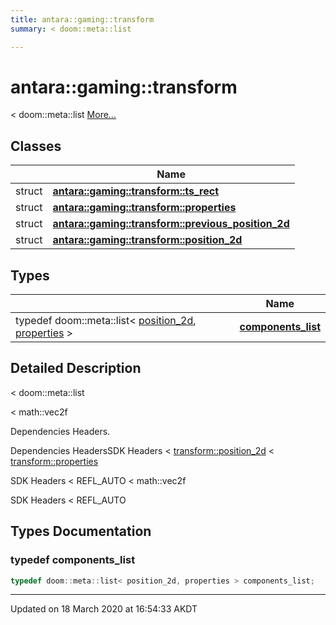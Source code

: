 ```yaml
---
title: antara::gaming::transform
summary: < doom::meta::list  

---
```


# antara::gaming::transform




< doom::meta::list  [More...](#detailed-description)






## Classes

|                | Name           |
| -------------- | -------------- |
| struct | **[antara::gaming::transform::ts_rect](Classes/structantara_1_1gaming_1_1transform_1_1ts__rect.md)**  |
| struct | **[antara::gaming::transform::properties](Classes/structantara_1_1gaming_1_1transform_1_1properties.md)**  |
| struct | **[antara::gaming::transform::previous_position_2d](Classes/structantara_1_1gaming_1_1transform_1_1previous__position__2d.md)**  |
| struct | **[antara::gaming::transform::position_2d](Classes/structantara_1_1gaming_1_1transform_1_1position__2d.md)**  |

## Types

|                | Name           |
| -------------- | -------------- |
| typedef doom::meta::list< [position_2d](Classes/structantara_1_1gaming_1_1transform_1_1position__2d.md), [properties](Classes/structantara_1_1gaming_1_1transform_1_1properties.md) > | **[components_list](Namespaces/namespaceantara_1_1gaming_1_1transform.md#typedef-components_list)**  |





## Detailed Description

< doom::meta::list 

























< math::vec2f

Dependencies Headers.

Dependencies HeadersSDK Headers < [transform::position_2d](Classes/structantara_1_1gaming_1_1transform_1_1position__2d.md) < [transform::properties](Classes/structantara_1_1gaming_1_1transform_1_1properties.md)

SDK Headers < REFL_AUTO < math::vec2f

SDK Headers < REFL_AUTO 



## Types Documentation

### typedef components_list

```cpp
typedef doom::meta::list< position_2d, properties > components_list;
```

































-------------------------------

Updated on 18 March 2020 at 16:54:33 AKDT